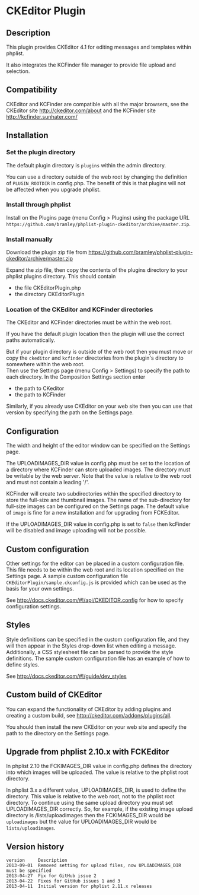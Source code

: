 # CKEditor Plugin #

## Description ##
This plugin provides CKEditor 4.1 for editing messages and templates within phplist. 

It also integrates the KCFinder file manager to provide file upload and selection.
## Compatibility ###

CKEditor and KCFinder are compatible with all the major browsers, see the CKEditor site <http://ckeditor.com/about>
and the KCFinder site <http://kcfinder.sunhater.com/>

## Installation ##

### Set the plugin directory ###
The default plugin directory is `plugins` within the admin directory.

You can use a directory outside of the web root by changing the definition of `PLUGIN_ROOTDIR` in config.php.
The benefit of this is that plugins will not be affected when you upgrade phplist.
### Install through phplist ###
Install on the Plugins page (menu Config > Plugins) using the package URL `https://github.com/bramley/phplist-plugin-ckeditor/archive/master.zip`.

### Install manually ###
Download the plugin zip file from <https://github.com/bramley/phplist-plugin-ckeditor/archive/master.zip>

Expand the zip file, then copy the contents of the plugins directory to your phplist plugins directory.
This should contain

* the file CKEditorPlugin.php
* the directory CKEditorPlugin

### Location of the CKEditor and KCFinder directories ###
The CKEditor and KCFinder directories must be within the web root. 

If you have the default plugin location then the plugin will use the correct paths automatically.

But if your plugin directory is outside of the web root then you must move or copy the `ckeditor` and `kcfinder` directories from
the plugin's directory to somewhere within the web root.  
Then use the Settings page (menu Config > Settings) to specify the path to each directory.
In the Composition Settings section enter

* the path to CKeditor
* the path to KCFinder 

Similarly, if you already use CKEditor on your web site then you can use that version by specifying the path on the Settings page.
## Configuration ##
The width and height of the editor window can be specified on the Settings page.

The UPLOADIMAGES\_DIR value in config.php must be set to the location of a directory where KCFinder can store uploaded images.
The directory must be writable by the web server. Note that the value is relative to the web root and must not contain a leading '/'.

KCFinder will create two subdirectories within the specified directory to store the full-size and thumbnail images.
The name of the sub-directory for full-size images can be configured on the Settings page. The default value of `image` is fine for a new installation and for upgrading from FCKEditor.

If the UPLOADIMAGES\_DIR value in config.php is set to `false` then kcFinder will be disabled and image uploading will not be possible.
## Custom configuration ##
Other settings for the editor can be placed in a custom configuration file. This file needs to be within the web root and its
location specified on the Settings page. A sample custom configuration file `CKEditorPlugin/sample.ckconfig.js` is provided which can be used as the basis for your own settings.

See <http://docs.ckeditor.com/#!/api/CKEDITOR.config> for how to specify configuration settings.
## Styles ##

Style definitions can be specified in the custom configuration file, and they will then appear in the Styles drop-down list when editing a message.
Additionally, a CSS stylesheet file can be parsed to provide the style definitions. The sample custom configuration file has an example of how to
define styles.

See <http://docs.ckeditor.com/#!/guide/dev_styles>

## Custom build of CKEditor ##

You can expand the functionality of CKEditor by adding plugins and creating a custom build, see <http://ckeditor.com/addons/plugins/all>.

You should then install the new CKEditor on your web site and specify the path to the directory on the Settings page.

## Upgrade from phplist 2.10.x with FCKEditor ##

In phplist 2.10 the FCKIMAGES_DIR value in config.php defines the directory into which images will be uploaded.
The value is relative to the phplist root directory.

In phplist 3.x a different value, UPLOADIMAGES\_DIR, is used to define the directory. This value is relative to the web root,
not to the phplist root directory. To continue using the same upload directory you must set UPLOADIMAGES\_DIR correctly.
So, for example, if the existing image upload directory is /lists/uploadimages then the FCKIMAGES\_DIR would be `uploadimages` but the 
value for UPLOADIMAGES\_DIR would be `lists/uploadimages`.

## Version history ##

    version     Description
    2013-09-01  Removed setting for upload files, now UPLOADIMAGES_DIR must be specified
    2013-04-27  Fix for GitHub issue 2
    2013-04-22  Fixes for GitHub issues 1 and 3
    2013-04-11  Initial version for phplist 2.11.x releases
